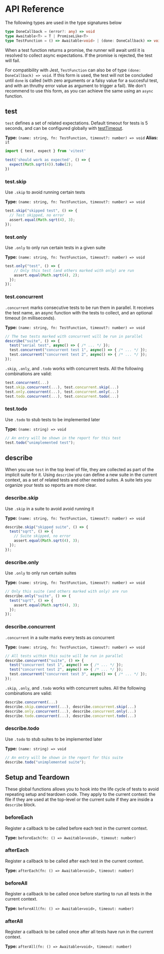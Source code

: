 # API Reference

The following types are used in the type signatures below

```ts
type DoneCallback = (error?: any) => void
type Awaitable<T> = T | PromiseLike<T>
type TestFunction = () => Awaitable<void> | (done: DoneCallback) => void
```

When a test function returns a promise, the runner will await until it is resolved to collect async expectations. If the promise is rejected, the test will fail.

For compatibility with Jest, `TestFunction` can also be of type `(done: DoneCallback) => void`. If this form is used, the test will not be concluded until `done` is called (with zero arguments or a falsy value for a succesful test, and with an thruthy error value as argument to trigger a fail). We don't recommend to use this form, as you can achieve the same using an `async` function.

## test

`test` defines a set of related expectations. Default timeout for tests is 5 seconds, and can be configured globally with [testTimeout](../config/#testtimeout).

**Type:** `(name: string, fn: TestFunction, timeout?: number) => void`
**Alias:** `it`

```ts
import { test, expect } from 'vitest'

test('should work as expected', () => {
  expect(Math.sqrt(4)).toBe(2);
})
```

### test.skip

Use `.skip` to avoid running certain tests

**Type:** `(name: string, fn: TestFunction, timeout?: number) => void`

```ts
test.skip("skipped test", () => {
  // Test skipped, no error
  assert.equal(Math.sqrt(4), 3);
});
```

### test.only

Use `.only` to only run certain tests in a given suite 

**Type:** `(name: string, fn: TestFunction, timeout?: number) => void`

```ts
test.only("test", () => {
    // Only this test (and others marked with only) are run
    assert.equal(Math.sqrt(4), 2);
  });
});
```

### test.concurrent

`.concurrent` marks consecutive tests to be run them in parallel. It receives the test name, an async function with the tests to collect, and an optional timeout (in milliseconds).

**Type:** `(name: string, fn: TestFunction, timeout?: number) => void`

```ts
// The two tests marked with concurrent will be run in parallel
describe("suite", () => {
  test("serial test", async() => { /* ... */ });
  test.concurrent("concurrent test 1", async() => { /* ... */ });
  test.concurrent("concurrent test 2", async() => { /* ... */ });
});
```

`.skip`, `.only`, and `.todo` works with concurrent tests. All the following combinations are valid:

```ts
test.concurrent(...)
test.skip.concurrent(...), test.concurrent.skip(...)
test.only.concurrent(...), test.concurrent.only(...)
test.todo.concurrent(...), test.concurrent.todo(...)
```

### test.todo

Use `.todo` to stub tests to be implemented later

**Type:** `(name: string) => void`

```ts
// An entry will be shown in the report for this test
test.todo("unimplemented test");
```

## describe

When you use `test` in the top level of file, they are collected as part of the implicit suite for it. Using `describe` you can define a new suite in the current context, as a set of related tests and other nested suites. A suite lets you organize your tests so reports are more clear.

### describe.skip

Use `.skip` in a suite to avoid avoid running it

**Type:** `(name: string, fn: TestFunction, timeout?: number) => void`

```ts
describe.skip("skipped suite", () => {
  test("sqrt", () => {
    // Suite skipped, no error
    assert.equal(Math.sqrt(4), 3);
  });
});
```

### describe.only

Use `.only` to only run certain suites

**Type:** `(name: string, fn: TestFunction, timeout?: number) => void`

```ts
// Only this suite (and others marked with only) are run
describe.only("suite", () => {
  test("sqrt", () => {
    assert.equal(Math.sqrt(4), 3);
  });
});
```

### describe.concurrent

`.concurrent` in a suite marks every tests as concurrent

**Type:** `(name: string, fn: TestFunction, timeout?: number) => void`

```ts
// All tests within this suite will be run in parallel
describe.concurrent("suite", () => {
  test("concurrent test 1", async() => { /* ... */ });
  test("concurrent test 2", async() => { /* ... */ });
  test.concurrent("concurrent test 3", async() => { /* ... */ });
});
```

`.skip`, `.only`, and `.todo` works with concurrent suites. All the following combinations are valid:

```ts
describe.concurrent(...)
describe.skip.concurrent(...), describe.concurrent.skip(...)
describe.only.concurrent(...), describe.concurrent.only(...)
describe.todo.concurrent(...), describe.concurrent.todo(...)
```

### describe.todo

Use `.todo` to stub suites to be implemented later

**Type:** `(name: string) => void`

```ts
// An entry will be shown in the report for this suite
describe.todo("unimplemented suite");
```

## Setup and Teardown

These global functions allows you to hook into the life cycle of tests to avoid repeating setup and teardown code. They apply to the current context: the file if they are used at the top-level or the current suite if they are inside a `describe` block.

### beforeEach 

Register a callback to be called before each test in the current context.

**Type:** `beforeEach(fn: () => Awaitable<void>, timeout: number)`

### afterEach

Register a callback to be called after each test in the current context.

**Type:** `afterEach(fn: () => Awaitable<void>, timeout: number)`

### beforeAll

Register a callback to be called once before starting to run all tests in the current context.

**Type:** `beforeAll(fn: () => Awaitable<void>, timeout: number)`

### afterAll

Register a callback to be called once after all tests have run in the current context.

**Type:** `afterAll(fn: () => Awaitable<void>, timeout: number)`


